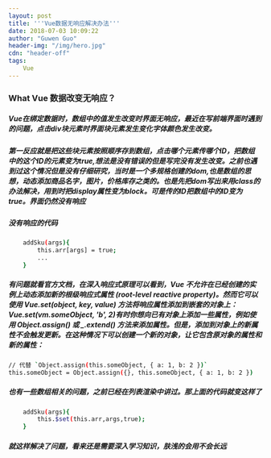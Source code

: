 ```yaml
---
layout: post
title: '''Vue数据无响应解决办法'''
date: 2018-07-03 10:09:22
author: "Guwen Guo"
header-img: "/img/hero.jpg"
cdn: "header-off"
tags: 
    Vue
---
```


### What Vue 数据改变无响应？

##### Vue在绑定数据时，数组中的值发生改变时界面无响应，最近在写前端界面时遇到的问题，点击div块元素时界面块元素发生变化字体颜色发生改变。

##### 第一反应就是把这些块元素按照顺序存到数组，点击哪个元素传哪个ID，把数组中的这个ID的元素变为true,想法是没有错误的但是写完没有发生改变。之前也遇到过这个情况但是没有仔细研究，当时是一个多规格创建的dom,也是数组的思想，动态添加商品名字，图片，价格库存之类的。也是先把dom写出来用class的办法解决，用到时把display属性变为block。可是传的ID把数组中的ID变为true。界面仍然没有响应

##### 没有响应的代码
``` bash
    addSku(args){
        this.arr[args] = true;
        ...
    }
```
##### 有问题就看官方文档，在深入响应式原理可以看到，Vue 不允许在已经创建的实例上动态添加新的根级响应式属性 (root-level reactive property)。然而它可以使用 Vue.set(object, key, value) 方法将响应属性添加到嵌套的对象上：Vue.set(vm.someObject, 'b', 2)有时你想向已有对象上添加一些属性，例如使用 Object.assign() 或 _.extend() 方法来添加属性。但是，添加到对象上的新属性不会触发更新。在这种情况下可以创建一个新的对象，让它包含原对象的属性和新的属性：
``` bash
// 代替 `Object.assign(this.someObject, { a: 1, b: 2 })`
this.someObject = Object.assign({}, this.someObject, { a: 1, b: 2 })
```
##### 也有一些数组相关的问题，之前已经在列表渲染中讲过。那上面的代码就变这样了

``` bash
    addSku(args){
        this.$set(this.arr,args,true);
    }
``` 

##### 就这样解决了问题，看来还是需要深入学习知识，肤浅的会用不会长远